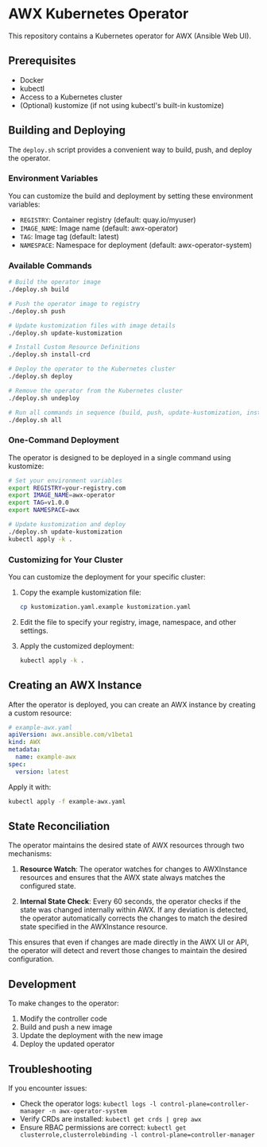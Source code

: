 # AWX Kubernetes Operator

This repository contains a Kubernetes operator for AWX (Ansible Web UI).

## Prerequisites

- Docker
- kubectl
- Access to a Kubernetes cluster
- (Optional) kustomize (if not using kubectl's built-in kustomize)

## Building and Deploying

The `deploy.sh` script provides a convenient way to build, push, and deploy the operator.

### Environment Variables

You can customize the build and deployment by setting these environment variables:

- `REGISTRY`: Container registry (default: quay.io/myuser)
- `IMAGE_NAME`: Image name (default: awx-operator)
- `TAG`: Image tag (default: latest)
- `NAMESPACE`: Namespace for deployment (default: awx-operator-system)

### Available Commands

```bash
# Build the operator image
./deploy.sh build

# Push the operator image to registry
./deploy.sh push

# Update kustomization files with image details
./deploy.sh update-kustomization

# Install Custom Resource Definitions
./deploy.sh install-crd

# Deploy the operator to the Kubernetes cluster
./deploy.sh deploy

# Remove the operator from the Kubernetes cluster
./deploy.sh undeploy

# Run all commands in sequence (build, push, update-kustomization, install-crd, deploy)
./deploy.sh all
```

### One-Command Deployment

The operator is designed to be deployed in a single command using kustomize:

```bash
# Set your environment variables
export REGISTRY=your-registry.com
export IMAGE_NAME=awx-operator
export TAG=v1.0.0
export NAMESPACE=awx

# Update kustomization and deploy
./deploy.sh update-kustomization
kubectl apply -k .
```

### Customizing for Your Cluster

You can customize the deployment for your specific cluster:

1. Copy the example kustomization file:
   ```bash
   cp kustomization.yaml.example kustomization.yaml
   ```

2. Edit the file to specify your registry, image, namespace, and other settings.

3. Apply the customized deployment:
   ```bash
   kubectl apply -k .
   ```

## Creating an AWX Instance

After the operator is deployed, you can create an AWX instance by creating a custom resource:

```yaml
# example-awx.yaml
apiVersion: awx.ansible.com/v1beta1
kind: AWX
metadata:
  name: example-awx
spec:
  version: latest
```

Apply it with:

```bash
kubectl apply -f example-awx.yaml
```

## State Reconciliation

The operator maintains the desired state of AWX resources through two mechanisms:

1. **Resource Watch**: The operator watches for changes to AWXInstance resources and ensures that the AWX state always matches the configured state.

2. **Internal State Check**: Every 60 seconds, the operator checks if the state was changed internally within AWX. If any deviation is detected, the operator automatically corrects the changes to match the desired state specified in the AWXInstance resource.

This ensures that even if changes are made directly in the AWX UI or API, the operator will detect and revert those changes to maintain the desired configuration.

## Development

To make changes to the operator:

1. Modify the controller code
2. Build and push a new image
3. Update the deployment with the new image
4. Deploy the updated operator

## Troubleshooting

If you encounter issues:

- Check the operator logs: `kubectl logs -l control-plane=controller-manager -n awx-operator-system`
- Verify CRDs are installed: `kubectl get crds | grep awx`
- Ensure RBAC permissions are correct: `kubectl get clusterrole,clusterrolebinding -l control-plane=controller-manager` 